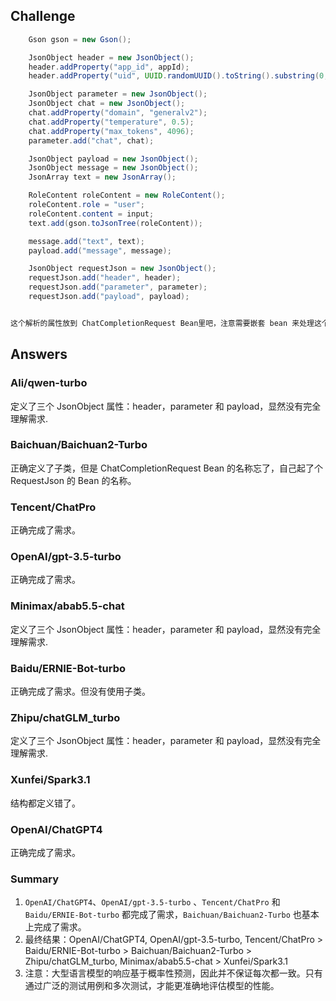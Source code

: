 ## Challenge
```java
	Gson gson = new Gson();

   	JsonObject header = new JsonObject();
    header.addProperty("app_id", appId);
    header.addProperty("uid", UUID.randomUUID().toString().substring(0, 10));

    JsonObject parameter = new JsonObject();
    JsonObject chat = new JsonObject();
    chat.addProperty("domain", "generalv2");
    chat.addProperty("temperature", 0.5);
    chat.addProperty("max_tokens", 4096);
    parameter.add("chat", chat);

    JsonObject payload = new JsonObject();
    JsonObject message = new JsonObject();
    JsonArray text = new JsonArray();

	RoleContent roleContent = new RoleContent();
    roleContent.role = "user";
    roleContent.content = input;
    text.add(gson.toJsonTree(roleContent));

    message.add("text", text);
    payload.add("message", message);

    JsonObject requestJson = new JsonObject();
    requestJson.add("header", header);
    requestJson.add("parameter", parameter);
    requestJson.add("payload", payload);


这个解析的属性放到 ChatCompletionRequest Bean里吧，注意需要嵌套 bean 来处理这个问题

```

## Answers
### Ali/qwen-turbo
定义了三个 JsonObject 属性：header，parameter 和 payload，显然没有完全理解需求.
### Baichuan/Baichuan2-Turbo
正确定义了子类，但是 ChatCompletionRequest Bean 的名称忘了，自己起了个 RequestJson 的 Bean 的名称。
### Tencent/ChatPro
正确完成了需求。
### OpenAI/gpt-3.5-turbo
正确完成了需求。
### Minimax/abab5.5-chat
定义了三个 JsonObject 属性：header，parameter 和 payload，显然没有完全理解需求.
### Baidu/ERNIE-Bot-turbo
正确完成了需求。但没有使用子类。
### Zhipu/chatGLM_turbo
定义了三个 JsonObject 属性：header，parameter 和 payload，显然没有完全理解需求.
### Xunfei/Spark3.1
结构都定义错了。

### OpenAI/ChatGPT4
正确完成了需求。

### Summary
1. `OpenAI/ChatGPT4`、`OpenAI/gpt-3.5-turbo` 、`Tencent/ChatPro` 和 `Baidu/ERNIE-Bot-turbo` 都完成了需求，`Baichuan/Baichuan2-Turbo` 也基本上完成了需求。
2. 最终结果：OpenAI/ChatGPT4, OpenAI/gpt-3.5-turbo, Tencent/ChatPro > Baidu/ERNIE-Bot-turbo > Baichuan/Baichuan2-Turbo > Zhipu/chatGLM_turbo, Minimax/abab5.5-chat > Xunfei/Spark3.1
3. 注意：大型语言模型的响应基于概率性预测，因此并不保证每次都一致。只有通过广泛的测试用例和多次测试，才能更准确地评估模型的性能。
